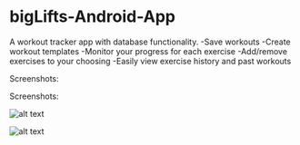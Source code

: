 # bigLifts-Android-App
A workout tracker app with database functionality.
-Save workouts
-Create workout templates
-Monitor your progress for each exercise
-Add/remove exercises to your choosing
-Easily view exercise history and past workouts

Screenshots:

Screenshots:


![alt text](https://github.com/mansatCode/bigLifts-Android-App/blob/master/Screenshots/Track_workouts.png?raw=true)

![alt text](https://github.com/mansatCode/bigLifts-Android-App/blob/master/Screenshots/Add_or_hide_exercises.png?raw=true)
